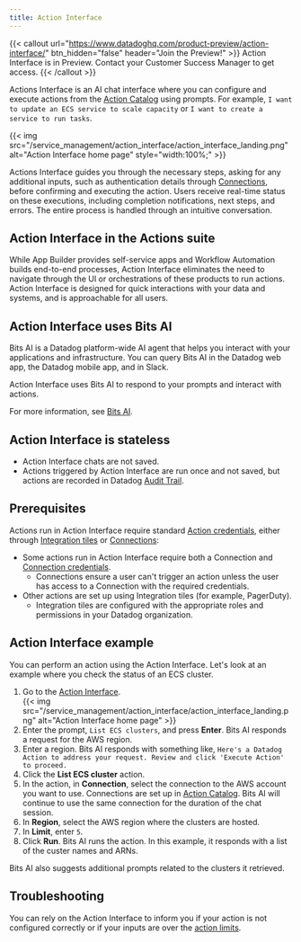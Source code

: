 ```yaml
---
title: Action Interface
---
```


{{< callout url="https://www.datadoghq.com/product-preview/action-interface/" btn_hidden="false" header="Join the Preview!" >}}
Action Interface is in Preview. Contact your Customer Success Manager to get access.
{{< /callout >}}

Actions Interface is an AI chat interface where you can configure and execute actions from the [Action Catalog][1] using prompts. For example, `I want to update an ECS service to scale capacity` or `I want to create a service to run tasks`. 

{{< img src="/service_management/action_interface/action_interface_landing.png" alt="Action Interface home page" style="width:100%;" >}}
 
Actions Interface guides you through the necessary steps, asking for any additional inputs, such as authentication details through [Connections][2], before confirming and executing the action. Users receive real-time status on these executions, including completion notifications, next steps, and errors. The entire process is handled through an intuitive conversation. 

## Action Interface in the Actions suite

While App Builder provides self-service apps and Workflow Automation builds end-to-end processes, Action Interface eliminates the need to navigate through the UI or orchestrations of these products to run actions. Action Interface is designed for quick interactions with your data and systems, and is approachable for all users.

## Action Interface uses Bits AI

Bits AI is a Datadog platform-wide AI agent that helps you interact with your applications and infrastructure. You can query Bits AI in the Datadog web app, the Datadog mobile app, and in Slack.

Action Interface uses Bits AI to respond to your prompts and interact with actions.

For more information, see [Bits AI][3].

## Action Interface is stateless

- Action Interface chats are not saved.
- Actions triggered by Action Interface are run once and not saved, but actions are recorded in Datadog [Audit Trail][4]. 

## Prerequisites

Actions run in Action Interface require standard [Action credentials][5], either through [Integration tiles][7] or [Connections][2]:

- Some actions run in Action Interface require both a Connection and [Connection credentials][6]. 
  - Connections ensure a user can't trigger an action unless the user has access to a Connection with the required credentials.
- Other actions are set up using Integration tiles (for example, PagerDuty).
  - Integration tiles are configured with the appropriate roles and permissions in your Datadog organization.

## Action Interface example

You can perform an action using the Action Interface. Let's look at an example where you check the status of an ECS cluster.

1. Go to the [Action Interface][8].  
  {{< img src="/service_management/action_interface/action_interface_landing.png" alt="Action Interface home page" >}}
2. Enter the prompt, `List ECS clusters`, and press **Enter**.
  Bits AI responds a request for the AWS region.
3. Enter a region.
    Bits AI responds with something like, `Here's a Datadog Action to address your request. Review and click 'Execute Action' to proceed.`
4. Click the **List ECS cluster** action.
5. In the action, in **Connection**, select the connection to the AWS account you want to use. Connections are set up in [Action Catalog][1].
  Bits AI will continue to use the same connection for the duration of the chat session.
1. In **Region**, select the AWS region where the clusters are hosted.
2. In **Limit**, enter `5`.
3. Click **Run**.
  Bits AI runs the action. In this example, it responds with a list of the custer names and ARNs.
  
  Bits AI also suggests additional prompts related to the clusters it retrieved.

## Troubleshooting

You can rely on the Action Interface to inform you if your action is not configured correctly or if your inputs are over the [action limits][9].

[1]: /actions/actions_catalog/
[2]: /actions/connections/?tab=workflowautomation
[3]: /bits_ai/
[4]: /account_management/audit_trail/
[5]: /actions/workflows/access/#action-credentials
[6]: /actions/connections/#connection-credentials
[7]: /getting_started/integrations/#permissions
[8]: https://app.datadoghq.com/actions/ai
[9]: /actions/workflows/limits/
